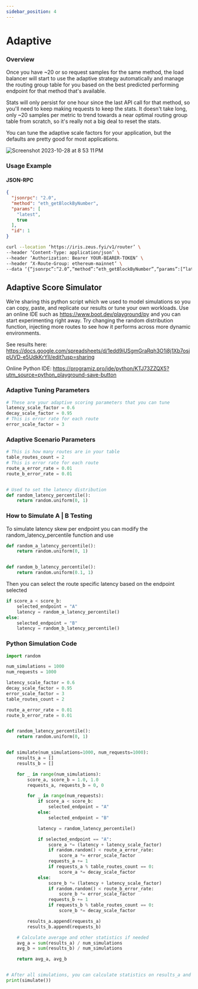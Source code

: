 ```yaml
---
sidebar_position: 4
---
```


# Adaptive

### Overview

Once you have ~20 or so request samples for the same method, the load balancer will start to use the adaptive strategy
automatically and manage the routing group table for you based on the best predicted performing endpoint for that method
that's available.

Stats will only persist for one hour since the last API call for that method, so you'll need to keep making requests to
keep the stats. It doesn't take long, only ~20 samples per metric to trend towards a near optimal routing group table
from scratch, so it's really not a big deal to reset the stats.

You can tune the adaptive scale factors for your application, but the defaults are pretty good for most applications.

![Screenshot 2023-10-28 at 8 53 11 PM](https://github.com/zeus-fyi/zeus/assets/17446735/24d22cfb-c91a-4adf-a062-8e3dda2d8583)

### Usage Example

#### JSON-RPC

```json
{
  "jsonrpc": "2.0",
  "method": "eth_getBlockByNumber",
  "params": [
    "latest",
    true
  ],
  "id": 1
}
```

```sh
curl --location ‘https://iris.zeus.fyi/v1/router’ \
--header ‘Content-Type: application/json’ \
--header ‘Authorization: Bearer YOUR-BEARER-TOKEN’ \
--header ‘X-Route-Group: ethereum-mainnet’ \
--data ‘{“jsonrpc”:“2.0”,“method”:“eth_getBlockByNumber”,“params”:[“latest”, true],“id”:1}’
```

## Adaptive Score Simulator

We’re sharing this python script which we used to model simulations so you can copy, paste, and replicate our results or
tune your own workloads. Use an online IDE such as https://www.boot.dev/playground/py and you can start experimenting
right away. Try changing the random distribution function, injecting more routes to see how it performs across more
dynamic environments.

See results here:
https://docs.google.com/spreadsheets/d/1edd9iUSgmGraRqh3O1i8j1Xb7osjpUVD-e5UdkKrYII/edit?usp=sharing

Online Python IDE:
https://programiz.pro/ide/python/KTJ73ZZQX5?utm_source=python_playground-save-button

### Adaptive Tuning Parameters

```python
# These are your adaptive scoring parameters that you can tune
latency_scale_factor = 0.6
decay_scale_factor = 0.95
# This is error rate for each route
error_scale_factor = 3
```

### Adaptive Scenario Parameters

```python
# This is how many routes are in your table
table_routes_count = 2
# This is error rate for each route
route_a_error_rate = 0.01
route_b_error_rate = 0.01


# Used to set the latency distribution
def random_latency_percentile():
    return random.uniform(0, 1)
```

### How to Simulate A | B Testing

To simulate latency skew per endpoint you can modify the random_latency_percentile function and use

```python
def random_a_latency_percentile():
    return random.uniform(0, 1)


def random_b_latency_percentile():
    return random.uniform(0.1, 1)
````

Then you can select the route specific latency based on the endpoint selected

```python
if score_a < score_b:
    selected_endpoint = "A"
    latency = random_a_latency_percentile()
else:
    selected_endpoint = "B"
    latency = random_b_latency_percentile()
```

### Python Simulation Code

```python
import random

num_simulations = 1000
num_requests = 1000

latency_scale_factor = 0.6
decay_scale_factor = 0.95
error_scale_factor = 3
table_routes_count = 2

route_a_error_rate = 0.01
route_b_error_rate = 0.01


def random_latency_percentile():
    return random.uniform(0, 1)


def simulate(num_simulations=1000, num_requests=1000):
    results_a = []
    results_b = []

    for _ in range(num_simulations):
        score_a, score_b = 1.0, 1.0
        requests_a, requests_b = 0, 0

        for _ in range(num_requests):
            if score_a < score_b:
                selected_endpoint = "A"
            else:
                selected_endpoint = "B"

            latency = random_latency_percentile()

            if selected_endpoint == "A":
                score_a *= (latency + latency_scale_factor)
                if random.random() < route_a_error_rate:
                    score_a *= error_scale_factor
                requests_a += 1
                if requests_a % table_routes_count == 0:
                    score_a *= decay_scale_factor
            else:
                score_b *= (latency + latency_scale_factor)
                if random.random() < route_b_error_rate:
                    score_b *= error_scale_factor
                requests_b += 1
                if requests_b % table_routes_count == 0:
                    score_b *= decay_scale_factor

        results_a.append(requests_a)
        results_b.append(requests_b)

    # Calculate average and other statistics if needed
    avg_a = sum(results_a) / num_simulations
    avg_b = sum(results_b) / num_simulations

    return avg_a, avg_b


# After all simulations, you can calculate statistics on results_a and results_b
print(simulate())
```